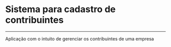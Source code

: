 <h1>Sistema para cadastro de contribuintes</h1>
<hr>

Aplicação com o intuito de gerenciar os contribuintes de uma empresa
